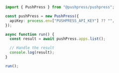 <!-- Start SDK Example Usage [usage] -->
```typescript
import { PushPress } from "@pushpress/pushpress";

const pushPress = new PushPress({
  apiKey: process.env["PUSHPRESS_API_KEY"] ?? "",
});

async function run() {
  const result = await pushPress.apps.list();

  // Handle the result
  console.log(result);
}

run();

```
<!-- End SDK Example Usage [usage] -->